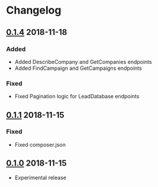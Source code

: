 # Changelog

## [0.1.4](https://github.com/pmatseykanets/marketo-client-php/releases/tag/v0.1.4) 2018-11-18

### Added

- Added DescribeCompany and GetCompanies endpoints
- Added FindCampaign and GetCampaigns endpoints

### Fixed

- Fixed Pagination logic for LeadDatabase endpoints

## [0.1.1](https://github.com/pmatseykanets/marketo-client-php/releases/tag/v0.1.1) 2018-11-15

### Fixed

- Fixed composer.json

## [0.1.0](https://github.com/pmatseykanets/marketo-client-php/releases/tag/v0.1.0) 2018-11-15

- Experimental release
